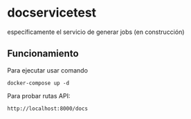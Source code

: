 # docservicetest
específicamente el servicio de generar jobs (en construcción)

## Funcionamiento
Para ejecutar usar comando 
```
docker-compose up -d
```
Para probar rutas API:
```
http://localhost:8000/docs
```
